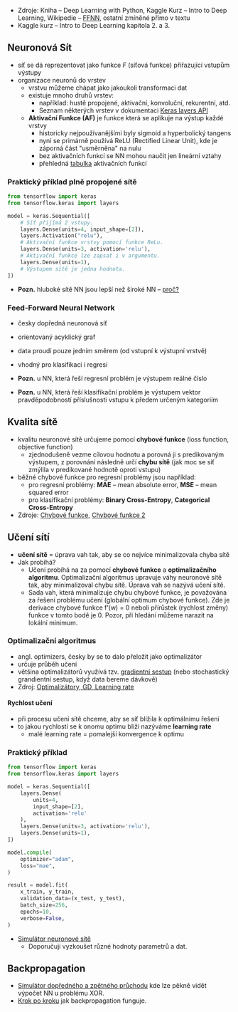 - Zdroje: Kniha – Deep Learning with Python, Kaggle Kurz – Intro to Deep Learning, Wikipedie – [FFNN](https://en.wikipedia.org/wiki/Feedforward_neural_network), ostatní zmíněné přímo v textu
- Kaggle kurz – Intro to Deep Learning kapitola 2. a 3.

## Neuronová Sít
- síť se dá reprezentovat jako funkce $F$ (síťová funkce) přiřazující vstupům výstupy
- organizace neuronů do vrstev
	- vrstvu můžeme chápat jako jakoukoli transformaci dat
	- existuje mnoho druhů vrstev:
		- například: hustě propojené, aktivační, konvoluční, rekurentní, atd.
		- Seznam některých vrstev v dokumentaci [Keras layers API](https://keras.io/api/layers/)
	- **Aktivační Funkce (AF)** je funkce která se aplikuje na výstup každé vrstvy
		- historicky nejpoužívanějšími byly sigmoid a hyperbolický tangens
		- nyní se primárně používá ReLU (Rectified Linear Unit), kde je záporná část "usměrněna" na nulu
		- bez aktivačních funkcí se NN mohou naučit jen lineární vztahy 
		- přehledná [tabulka](https://en.wikipedia.org/wiki/Activation_function) aktivačních funkcí 

### Praktický příklad plně propojené sítě
```python
from tensorflow import keras
from tensorflow.keras import layers

model = keras.Sequential([
	# Síť přijímá 2 vstupy.
    layers.Dense(units=4, input_shape=[2]),
    layers.Activation("relu"),
    # Aktivační funkce vrstvy pomocí funkce ReLu.
    layers.Dense(units=3, activation='relu'), 
    # Aktivační funkce lze zapsat i v argumentu.
    layers.Dense(units=1),
    # Výstupem sítě je jedna hodnota.
])
```

- **Pozn.** hluboké sítě NN jsou lepší než široké NN – [proč?](https://www.reddit.com/r/MachineLearning/comments/h0g83p/d_why_are_deeper_networks_better_than_wider/)
### Feed-Forward Neural Network
- česky dopředná neuronová síť
- orientovaný acyklický graf
- data proudí pouze jedním směrem (od vstupní k výstupní vrstvě)
- vhodný pro klasifikaci i regresi

- **Pozn.** u NN, která řeší regresní problém je výstupem reálné číslo
- **Pozn.** u NN, která řeší klasifikační problém je výstupem vektor pravděpodobností příslušnosti vstupu k předem určeným kategoriím
## Kvalita sítě
- kvalitu neuronové sítě určujeme pomocí **chybové funkce** (loss function, objective function)
	- zjednodušeně vezme cílovou hodnotu a porovná ji s predikovaným výstupem, z porovnání následně určí **chybu sítě** (jak moc se síť zmýlila v predikované hodnotě oproti vstupu)
- běžné chybové funkce pro regresní problémy jsou například:
	- pro regresní problémy: **MAE** – mean absolute error, **MSE** – mean squared error
	- pro klasifikační problémy: **Binary Cross-Entropy**, **Categorical Cross-Entropy**
- Zdroje: [Chybové funkce](https://medium.com/artificialis/neural-network-basics-loss-and-cost-functions-9d089e9de5f8), [Chybové funkce 2](https://towardsdatascience.com/loss-functions-and-their-use-in-neural-networks-a470e703f1e9)

## Učení sítí
- **učení sítě** = úprava vah tak, aby se co nejvíce minimalizovala chyba sítě
- Jak probíhá?
	- Učení probíhá na za pomocí **chybové funkce** a **optimalizačního algoritmu**. Optimalizační algoritmus upravuje váhy neuronové sítě tak, aby minimalizoval chybu sítě. Úprava vah se nazývá učení sítě.
	- Sada vah, která minimalizuje chybu chybové funkce, je považována za řešení problému učení (globální optimum chybové funkce). Zde je derivace chybové funkce f’(w) = 0 neboli přírůstek (rychlost změny) funkce v tomto bodě je 0. Pozor, při hledání můžeme narazit na lokální minimum.

### Optimalizační algoritmus 
- angl. optimizers, česky by se to dalo přeložit jako optimalizátor
- určuje průběh učení
- většina optimalizátorů využívá tzv. [gradientní sestup](https://cs.wikipedia.org/wiki/Gradientn%C3%AD_sestup) (nebo stochastický grandientní sestup, když data bereme dávkově)
- Zdroj: [Optimalizátory, GD, Learning rate](https://musstafa0804.medium.com/optimizers-in-deep-learning-7bf81fed78a0)

#### Rychlost učení
- při procesu učení sítě chceme, aby se síť blížila k optimálnímu řešení
- to jakou rychlostí se k onomu optimu blíží nazýváme **learning rate**
	- malé learning rate = pomalejší konvergence k optimu

### Praktický příklad
```python
from tensorflow import keras
from tensorflow.keras import layers

model = keras.Sequential([
    layers.Dense(
	    units=4, 
	    input_shape=[2],
	    activation='relu'
	),
    layers.Dense(units=3, activation='relu'),
    layers.Dense(units=1),
])

model.compile(
	optimizer="adam",
	loss="mae",
)

result = model.fit(
    x_train, y_train,
    validation_data=(x_test, y_test),
    batch_size=256,
    epochs=10,
    verbose=False,
)
```

- [Simulátor neuronové sítě](https://playground.tensorflow.org) 
	- Doporučuji vyzkoušet různé hodnoty parametrů a dat.

## Backpropagation
- [Simulátor dopředného a zpětného průchodu](https://www.mladdict.com/neural-network-simulator) kde lze pěkně vidět výpočet NN u problému XOR.
- [Krok po kroku]( https://mattmazur.com/2015/03/17/a-step-by-step-backpropagation-example/) jak backpropagation funguje. 


